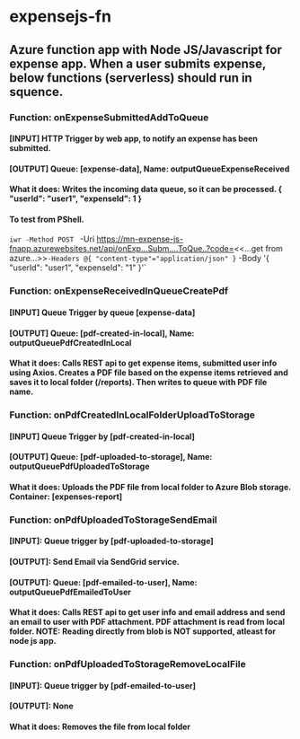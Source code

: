# expensejs-fn
## Azure function app with Node JS/Javascript for expense app. When a user submits expense, below functions (serverless) should run in squence.

### Function: onExpenseSubmittedAddToQueue
#### [INPUT] HTTP Trigger by web app, to notify an expense has been submitted.
#### [OUTPUT] Queue: [expense-data], Name: outputQueueExpenseReceived
#### What it does: Writes the incoming data queue, so it can be processed. { "userId": "user1", "expenseId": 1 }
#### To test from PShell.
`iwr -Method POST `
-Uri https://mn-expense-js-fnapp.azurewebsites.net/api/onExp...Subm....ToQue..?code=<<...get from azure...>>`
-Headers @{ "content-type"="application/json" } `
-Body '{ "userId": "user1", "expenseId": "1" }'`


### Function: onExpenseReceivedInQueueCreatePdf
#### [INPUT] Queue Trigger by queue [expense-data]
#### [OUTPUT] Queue: [pdf-created-in-local], Name: outputQueuePdfCreatedInLocal
#### What it does: Calls REST api to get expense items, submitted user info using Axios. Creates a PDF file based on the expense items retrieved and saves it to local folder (/reports). Then writes to queue  with PDF file name.

### Function: onPdfCreatedInLocalFolderUploadToStorage
#### [INPUT] Queue Trigger by [pdf-created-in-local]
#### [OUTPUT] Queue: [pdf-uploaded-to-storage], Name: outputQueuePdfUploadedToStorage
#### What it does: Uploads the PDF file from local folder to Azure Blob storage. Container: [expenses-report]

### Function: onPdfUploadedToStorageSendEmail
#### [INPUT]: Queue trigger by [pdf-uploaded-to-storage]
#### [OUTPUT]: Send Email via SendGrid service.
#### [OUTPUT]: Queue: [pdf-emailed-to-user], Name: outputQueuePdfEmailedToUser
#### What it does: Calls REST api to get user info and email address and send an email to user with PDF attachment. PDF attachment is read from local folder. NOTE: Reading directly from blob is NOT supported, atleast for node js app.

### Function: onPdfUploadedToStorageRemoveLocalFile
#### [INPUT]: Queue trigger by [pdf-emailed-to-user]
#### [OUTPUT]: None
#### What it does: Removes the file from local folder






